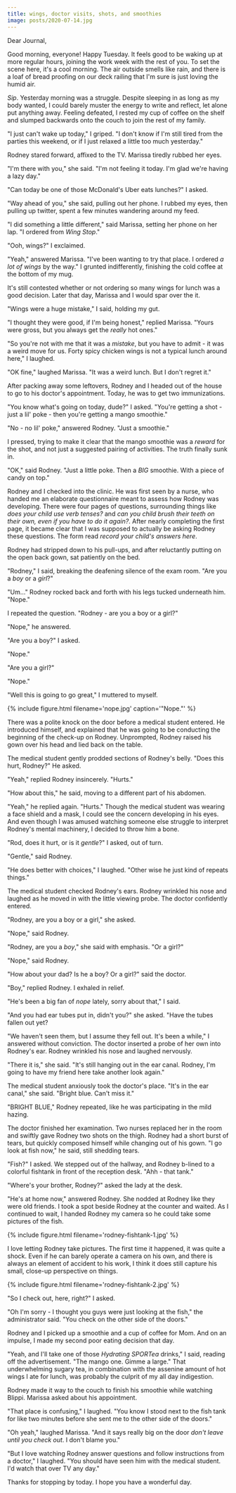 ```yaml
---
title: wings, doctor visits, shots, and smoothies
image: posts/2020-07-14.jpg
---
```


Dear Journal,

Good morning, everyone!  Happy Tuesday.  It feels good to be waking up
at more regular hours, joining the work week with the rest of you.  To
set the scene here, it's a cool morning.  The air outside smells like
rain, and there is a loaf of bread proofing on our deck railing that
I'm sure is just loving the humid air.

_Sip_.  Yesterday morning was a struggle.  Despite sleeping in as long
as my body wanted, I could barely muster the energy to write and
reflect, let alone put anything away.  Feeling defeated, I rested my
cup of coffee on the shelf and slumped backwards onto the couch to
join the rest of my family.

"I just can't wake up today," I griped.  "I don't know if I'm still
tired from the parties this weekend, or if I just relaxed a little too
much yesterday."

Rodney stared forward, affixed to the TV.  Marissa tiredly rubbed her
eyes.

"I'm there with you," she said.  "I'm not feeling it today.  I'm glad
we're having a lazy day."

"Can today be one of those McDonald's Uber eats lunches?" I asked.

"Way ahead of you," she said, pulling out her phone.  I rubbed my
eyes, then pulling up twitter, spent a few minutes wandering around my
feed.

"I did something a little different," said Marissa, setting her phone
on her lap.  "I ordered from _Wing Stop_."

"Ooh, wings?" I exclaimed.

"Yeah," answered Marissa.  "I've been wanting to try that place.  I
ordered _a lot of wings_ by the way."  I grunted indifferently,
finishing the cold coffee at the bottom of my mug.

It's still contested whether or not ordering so many wings for lunch
was a good decision.  Later that day, Marissa and I would spar over
the it.

"Wings were a huge mistake," I said, holding my gut.

"I thought they were good, if I'm being honest," replied Marissa.
"Yours were gross, but you always get the _really_ hot ones."

"So you're not with me that it was a _mistake_, but you have to
admit - it was a weird move for us.  Forty spicy chicken wings is not
a typical lunch around here," I laughed.

"OK fine," laughed Marissa.  "It was a weird lunch.  But I don't
regret it."

After packing away some leftovers, Rodney and I headed out of the
house to go to his doctor's appointment.  Today, he was to get two
immunizations.

"You know what's going on today, dude?" I asked.  "You're getting a
shot - just a lil' poke - then you're getting a mango smoothie."

"No - no lil' poke," answered Rodney.  "Just a smoothie."

I pressed, trying to make it clear that the mango smoothie was a
_reward_ for the shot, and not just a suggested pairing of
activities.  The truth finally sunk in.

"OK," said Rodney.  "Just a little poke.  Then a _BIG_ smoothie.  With
a piece of candy on top."

Rodney and I checked into the clinic.  He was first seen by a nurse,
who handed me an elaborate questionnaire meant to assess how Rodney
was developing.  There were four pages of questions, surrounding
things like _does your child use verb tenses?_ and _can you child
brush their teeth on their own, even if you have to do it again?_.
After nearly completing the first page, it became clear that I was
supposed to actually be asking Rodney these questions.  The form read
_record your child's answers here_.

Rodney had stripped down to his pull-ups, and after reluctantly
putting on the open back gown, sat patiently on the bed.

"Rodney," I said, breaking the deafening silence of the exam room.
"Are you a _boy_ or a _girl_?"

"Um..." Rodney rocked back and forth with his legs tucked underneath
him.  "Nope."

I repeated the question.  "Rodney - are you a boy or a girl?"

"Nope," he answered.

"Are you a boy?" I asked.

"Nope."

"Are you a girl?"

"Nope."

"Well this is going to go great," I muttered to myself.

{% include figure.html
filename='nope.jpg'
caption='"Nope."' %}

There was a polite knock on the door before a medical student
entered.  He introduced himself, and explained that he was going to be
conducting the beginning of the check-up on Rodney.  Unprompted,
Rodney raised his gown over his head and lied back on the table.

The medical student gently prodded sections of Rodney's belly.  "Does
this hurt, Rodney?" He asked.

"Yeah," replied Rodney insincerely.  "Hurts."

"How about this," he said, moving to a different part of his abdomen.

"Yeah," he replied again.  "Hurts."  Though the medical student was
wearing a face shield and a mask, I could see the concern developing
in his eyes.  And even though I was amused watching someone else
struggle to interpret Rodney's mental machinery, I decided to throw
him a bone.

"Rod, does it hurt, or is it _gentle_?" I asked, out of turn.

"Gentle," said Rodney.

"He does better with choices," I laughed.  "Other wise he just kind of
repeats things."

The medical student checked Rodney's ears.  Rodney wrinkled his nose
and laughed as he moved in with the little viewing probe.  The doctor
confidently entered.

"Rodney, are you a boy or a girl," she asked.

"Nope," said Rodney.

"Rodney, are you a _boy_," she said with emphasis.  "Or a girl?"

"Nope," said Rodney.

"How about your dad?  Is he a boy?  Or a girl?" said the doctor.

"Boy," replied Rodney.  I exhaled in relief.

"He's been a big fan of _nope_ lately, sorry about that," I said.

"And you had ear tubes put in, didn't you?" she asked.  "Have the
tubes fallen out yet?

"We haven't seen them, but I assume they fell out.  It's been a
while," I answered without conviction.  The doctor inserted a probe of
her own into Rodney's ear.  Rodney wrinkled his nose and laughed
nervously.

"There it is," she said.  "It's still hanging out in the ear canal.
Rodney, I'm going to have my friend here take another look again."

The medical student anxiously took the doctor's place.  "It's in the
ear canal," she said.  "Bright blue.  Can't miss it."

"BRIGHT BLUE," Rodney repeated, like he was participating in the mild
hazing.

The doctor finished her examination.  Two nurses replaced her in the
room and swiftly gave Rodney two shots on the thigh.  Rodney had a
short burst of tears, but quickly composed himself while changing out
of his gown.  "I go look at fish now," he said, still shedding tears.

"Fish?" I asked.  We stepped out of the hallway, and Rodney b-lined to
a colorful fishtank in front of the reception desk.  "Ahh - that
tank."

"Where's your brother, Rodney?" asked the lady at the desk.

"He's at home now," answered Rodney.  She nodded at Rodney like they
were old friends.  I took a spot beside Rodney at the counter and
waited.  As I continued to wait, I handed Rodney my camera so he could
take some pictures of the fish.

{% include figure.html
filename='rodney-fishtank-1.jpg' %}

I love letting Rodney take pictures.  The first time it happened, it
was quite a shock.  Even if he can barely operate a camera on his own,
and there is always an element of accident to his work, I think it
does still capture his small, close-up perspective on things.

{% include figure.html
filename='rodney-fishtank-2.jpg' %}

"So I check out, here, right?" I asked.

"Oh I'm sorry - I thought you guys were just looking at the fish," the
administrator said.  "You check on the other side of the doors."

Rodney and I picked up a smoothie and a cup of coffee for Mom.  And on
an impulse, I made my second poor eating decision that day.

"Yeah, and I'll take one of those _Hydrating SPORTea_ drinks," I said,
reading off the advertisement.  "The mango one.  Gimme a large."  That
underwhelming sugary tea, in combination with the assenine amount of
hot wings I ate for lunch, was probably the culprit of my all day
indigestion.

Rodney made it way to the couch to finish his smoothie while watching
Blippi.  Marissa asked about his appointment.

"That place is confusing," I laughed.  "You know I stood next to the
fish tank for like two minutes before she sent me to the other side of
the doors."

"Oh yeah," laughed Marissa.  "And it says really big on the door
_don't leave until you check out_.  I don't blame you."

"But I love watching Rodney answer questions and follow instructions
from a doctor," I laughed.  "You should have seen him with the medical
student.  I'd watch that over TV any day."

Thanks for stopping by today.  I hope you have a wonderful day.
